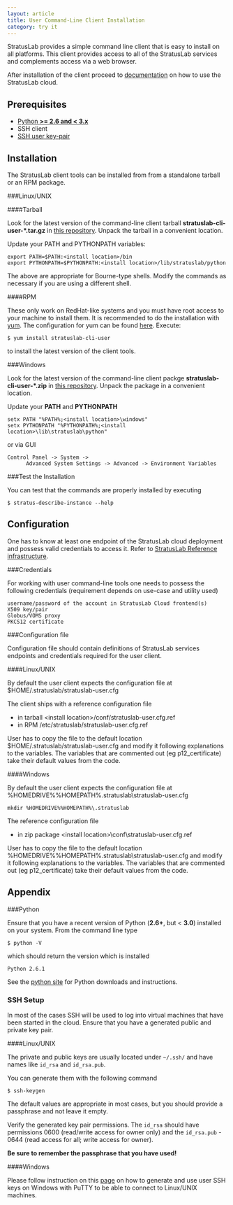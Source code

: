 ```yaml
---
layout: article
title: User Command-Line Client Installation
category: try it
---
```


StratusLab provides a simple command line client that is easy to install on
all platforms. This client provides access to all of the StratusLab services
and complements access via a web browser.

After installation of the client proceed to [documentation][doku] on how to use 
the StratusLab cloud.

Prerequisites
-------------

+ [Python **>= 2.6 and < 3.x**](#pythoncheck)
+ SSH client
+ [SSH user key-pair](#sshkeypair)

Installation
------------

The StratusLab client tools can be installed from from a standalone tarball 
or an RPM package.

###Linux/UNIX

####Tarball

Look for the latest version of the command-line client tarball 
**stratuslab-cli-user-\*.tar.gz** in [this repository][cli-user-repo]. 
Unpack the tarball in a convenient location.

Update your PATH and PYTHONPATH variables:

    export PATH=$PATH:<install location>/bin
    export PYTHONPATH=$PYTHONPATH:<install location>/lib/stratuslab/python

The above are appropriate for Bourne-type shells. Modify the commands as
necessary if you are using a different shell.

####RPM

These only work on RedHat-like systems and you must have root access to your
machine to install them. It is recommended to do the installation with
[yum][yum]. The configuration for yum can be found
[here][yum-config]. Execute:

    $ yum install stratuslab-cli-user

to install the latest version of the client tools.

###Windows

Look for the latest version of the command-line client packge 
**stratuslab-cli-user-\*.zip** in [this repository][cli-user-repo]. 
Unpack the package in a convenient location.

Update your **PATH** and **PYTHONPATH**

    setx PATH "%PATH%;<install location>\windows"
    setx PYTHONPATH "%PYTHONPATH%;<install location>\lib\stratuslab\python"

or via GUI

    Control Panel -> System -> 
          Advanced System Settings -> Advanced -> Environment Variables

###Test the Installation

You can test that the commands are properly installed by executing

    $ stratus-describe-instance --help

Configuration
-------------

One has to know at least one endpoint of the StratusLab cloud deployment and possess 
valid credentials to access it. Refer to 
[StratusLab Reference infrastructure][sl-ref-infra].

###Credentials

For working with user command-line tools one needs to possess the following 
credentials (requirement depends on use-case and utility used)

    username/password of the account in StratusLab Cloud frontend(s)
    X509 key/pair
    Globus/VOMS proxy
    PKCS12 certificate

###Configuration file

Configuration file should contain definitions of StratusLab services endpoints and 
credentials required for the user client.

####Linux/UNIX

By default the user client expects the configuration file at 
$HOME/.stratuslab/stratuslab-user.cfg

The client ships with a reference configuration file

* in tarball &lt;install location&gt;/conf/stratuslab-user.cfg.ref 
* in RPM /etc/stratuslab/stratuslab-user.cfg.ref 

User has to copy the file to the default location 
$HOME/.stratuslab/stratuslab-user.cfg and modify it following explanations to 
the variables. The variables that are commented out (eg p12_certificate) take 
their default values from the code.

####Windows

By default the user client expects the configuration file at 
%HOMEDRIVE%%HOMEPATH%\.stratuslab\stratuslab-user.cfg

    mkdir %HOMEDRIVE%%HOMEPATH%\.stratuslab

The reference configuration file 

* in zip package &lt;install location&gt;\conf\stratuslab-user.cfg.ref

User has to copy the file to the default location 
%HOMEDRIVE%%HOMEPATH%\.stratuslab\stratuslab-user.cfg and modify it following 
explanations to the variables. The variables that are commented out 
(eg p12_certificate) take their default values from the code.

Appendix
--------

###<a id="pythoncheck">Python</a>

Ensure that you have a recent version of Python (**2.6+**, but < **3.0**) 
installed on your system. From the command line type

    $ python -V

which should return the version which is installed

    Python 2.6.1

See the [python site][python] for Python downloads and instructions.

### <a id="sshkeypair">SSH Setup</a>

In most of the cases SSH will be used to log into virtual machines that have
been started in the cloud. Ensure that you have a generated public and private
key pair. 

####Linux/UNIX

The private and public keys are usually located under `~/.ssh/` and have names 
like `id_rsa` and `id_rsa.pub`.

You can generate them with the following command

    $ ssh-keygen

The default values are appropriate in most cases, but you should provide a
passphrase and not leave it empty.

Verify the generated key pair permissions. The `id_rsa` should have permissions 
0600 (read/write access for owner only) and the `id_rsa.pub` - 0644 (read 
access for all; write access for owner).

**Be sure to remember the passphrase that you have used!**

####Windows

Please follow instruction on this [page][amazon-ssh] on how to generate and 
use user SSH keys on Windows with PuTTY to be able to connect to Linux/UNIX 
machines.

[python]: http://python.org/
[yum]: http://yum.baseurl.org/
[yum-config]: http://yum.stratuslab.eu/
[cli-user-repo]: http://repo.stratuslab.eu:8081/content/repositories/centos-6.2-releases/eu/stratuslab/pkgs/stratuslab-cli-user-pkg/
[amazon-ssh]: http://docs.amazonwebservices.com/AWSEC2/latest/UserGuide/putty.html
[doku]: /documentation/
[sl-ref-infra]: /try%20it/2012/02/10/try-reference-cloud-infrastructures.html
